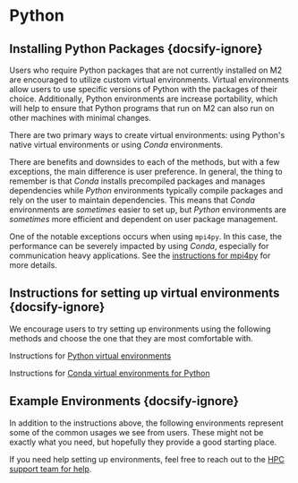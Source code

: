 # Python

## Installing Python Packages {docsify-ignore}

Users who require Python packages that are not currently installed on M2
are encouraged to utilize custom virtual environments. Virtual environments
allow users to use specific versions of Python with the packages of their
choice. Additionally, Python environments are increase portability, which
will help to ensure that Python programs that run on M2 can also run on
other machines with minimal changes.

There are two primary ways to create virtual environments: using Python\'s
native virtual environments or using _Conda_ environments.

There are benefits and downsides to each of the methods, but with a few exceptions, the main difference is user preference. In general, the thing to remember is that _Conda_ installs precompiled packages and manages dependencies while _Python_ environments typically compile packages and rely on the user to maintain dependencies. This means that _Conda_ environments are _sometimes_ easier to set up, but _Python_ environments are _sometimes_ more efficient and dependent on user package management.

One of the notable exceptions occurs when using `mpi4py`. In this case, the performance can be severely impacted by using _Conda_, especially for communication heavy applications. See the [instructions for mpi4py](applications/python/python_venvs) for more details.

## Instructions for setting up virtual environments {docsify-ignore}

We encourage users to try setting up environments using the following methods and choose the one that they are most comfortable with.

Instructions for [Python virtual environments](applications/python/python_venvs)

Instructions for [Conda virtual environments for Python](applications/python/conda_envs)

## Example Environments {docsify-ignore}

In addition to the instructions above, the following environments represent some of the common usages we see from users. These might not be exactly what you need, but hopefully they provide a good starting place.

If you need help setting up environments, feel free to reach out to the [HPC support team for help](services/help.md).
